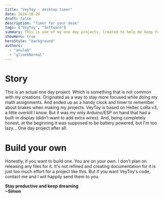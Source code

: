 ```yaml
---
title: "VeyToy - desktop timer"
date: 2024-10-20
draft: false
description: "Timer for your desk"
tags: ["VeyToy", "Software"]
summary: This is one of my one day projects. Created to help me keep focus without my phone or computer
showHero: true
heroStyle: "background"
authors:
  - "anulab"
  - "glinekNormal"
---
```


# Story
This is an actual one day project. Which is something that is not common with my creations. Originated as a way to stay more focused while doing my math assignments. And ended up as a handy clock and timer to remember about brakes when making my projects. VeyToy is based on Heltec LoRa v3, a little overkill I know. But it was my only Arduino/ESP on hand that had a built-in display (didn't want to add extra wires). And, being completely honest, at the beginning it was supposed to be battery powered, but I'm too lazy... One day project after all.

# Build your own
Honestly, if you want to build one. You are on your own. I don't plan on releasing any files for it. It's not refined and creating documentation for it is just too much effort for a project like this. But if you want VeyToy's code, contact me and I will happily send them to you.

**Stay productive and keep dreaming**\
**~Simon**
